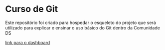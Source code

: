# Curso de Git
Este repositório foi criado para hospedar o esqueleto do projeto que será utilizado para explicar e ensinar o uso básico do Git dentro da Comunidade DS

[link para o dashboard ](https://celestino-ferraz-cds-curso-git-app-ojb1oj.streamlit.app/)